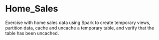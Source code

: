 # Home_Sales
Exercise with home sales data using Spark to create temporary views, partition data, cache and uncache a temporary table, and verify that the table has been uncached.
